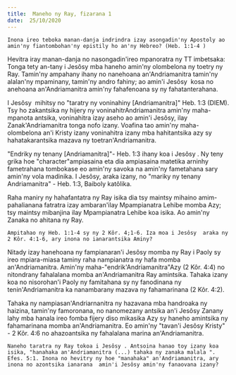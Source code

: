 ```yaml
---
title:  Maneho ny Ray, fizarana 1
date:  25/10/2020
---
```


`Inona ireo teboka manan-danja indrindra izay asongadin'ny Apostoly ao amin'ny fiantombohan'ny epistily ho an'ny Hebreo? (Heb. 1:1-4 )`

Hevitra iray manan-danja no nasongadin'ireo mpanoratra ny TT imbetsaka: Tonga tety an-tany i Jesôsy mba haneho amin'ny olombelona ny toetry ny Ray. Tamin'ny ampahany ihany no nanehoana an'Andriamanitra tamin'ny alalan'ny mpaminany, tamin'ny andro fahiny; ao amin'i Jesôsy  kosa no anehoana an'Andriamanitra amin'ny fahafenoana sy ny fahatanterahana.

I Jesôsy  mihitsy no "taratry ny voninahiny [Andriamanitra]" Heb. 1:3 (DIEM). Tsy ho zakantsika ny hijery ny voninahitrAndriamanitra amin'ny maha-mpanota antsika, voninahitra izay aseho ao amin'i Jesôsy, ilay Zanak'Andriamanitra tonga nofo izany. Voafina tao amin'ny maha-olombelona an'i Kristy izany voninahitra izany mba hahitantsika azy sy hahatakarantsika mazava ny toetran'Andriamanitra.

"Endriky ny tenany [Andriamanitra]"- Heb. 1:3 ihany koa i Jesôsy . Ny teny grika hoe "character"ampiasaina eta dia ampiasaina matetika arninhy fametrahana tombokase eo amin'ny savoka na amin'ny fametahana sary amin'ny vola madinika. I Jesôsy, araka izany, no "mariky ny tenany Andriamanitra" - Heb. 1:3, Baiboly katôlika.

Raha maniry ny hahafantatra ny Ray isika dia tsy maintsy mihaino amim-pahalianana fatratra izay ambaran'ilay Mpampianatra Lehibe momba Azy; tsy maintsy mibanjina ilay Mpampianatra Lehibe koa isika. Ao amin'ny Zanaka no ahitana ny Ray.

`Ampitahao ny Heb. 1:1-4 sy ny 2 Kôr. 4;1-6. Iza moa i Jesôsy  araka ny 2 Kôr. 4:1-6, ary inona no ianarantsika Aminy?`

Nitady izay hanehoana ny fampianaran'i Jesôsy momba ny Ray i Paoly sy ireo mpiara-miasa taminy raha nampianatra ny hafa momba an'Andriamanitra. Amin'ny maha-"endrik'Andriamanitra"Azy (2 Kôr. 4:4) no nitondrany fahalalana momba an'Andriamanitra Ray amintsika. Tahaka izany koa no nisorohan'i Paoly ny famitahana sy ny fanodinana ny tenin'Andriamanitra ka nanambarany mazava ny fahamarinana (2 Kôr. 4:2).

Tahaka ny nampiasan'Andriarnanitra ny hazavana mba handroaka ny haizina, tamin'ny famoronana, no nanomezany antsika an'i Jesôsy Zanany lahy mba hanala ireo fomba fijery diso mikasika Azy sy haneho amintsika ny fahamarinana momba an'Andriamanitra. Eo amin'ny "tavan'i Jesôsy Kristy" - 2 Kôr. 4:6 no ahazoantsika ny fahalalana marina an'Andriamanitra.

`Naneho taratra ny Ray tokoa i Jesôsy . Antsoina hanao toy izany koa isika, "hanahaka an'Andriamanitra (...) tahaka ny zanaka malala ". Efes. 5:1. Inona no hevitry ny hoe "manahaka" an'Andriamanitra, ary inona no azontsika ianarana  amin'i Jesôsy amin'ny fanaovana izany?`